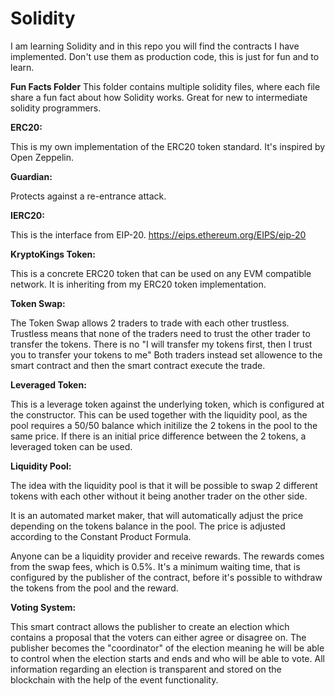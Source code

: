 # Solidity

I am learning Solidity and in this repo you will find the contracts I have implemented. 
Don't use them as production code, this is just for fun and to learn.

<b>Fun Facts Folder</b>
This folder contains multiple solidity files, where each file share a fun fact about how Solidity works.
Great for new to intermediate solidity programmers.


<b>ERC20:</b>

This is my own implementation of the ERC20 token standard. 
It's inspired by Open Zeppelin.


<b>Guardian:</b>

Protects against a re-entrance attack.


<b>IERC20:</b>

This is the interface from EIP-20.
https://eips.ethereum.org/EIPS/eip-20


<b>KryptoKings Token:</b>

This is a concrete ERC20 token that can be used on any EVM compatible network. 
It is inheriting from my ERC20 token implementation. 

<b>Token Swap:</b>

The Token Swap allows 2 traders to trade with each other trustless.
Trustless means that none of the traders need to trust the other trader to transfer the tokens.
There is no "I will transfer my tokens first, then I trust you to transfer your tokens to me"
Both traders instead set allowence to the smart contract and then the smart contract execute the trade.


<b>Leveraged Token:</b>

This is a leverage token against the underlying token, which is configured at the constructor.
This can be used together with the liquidity pool, as the pool requires a 50/50 balance which initilize the 2 tokens in the pool to the same price. If there is an initial price difference between the 2 tokens, a leveraged token can be used.

<b>Liquidity Pool:</b>

The idea with the liquidity pool is that it will be possible to swap 2 different tokens with each other without it being another trader on the other side.

It is an automated market maker, that will automatically adjust the price depending on the tokens balance in the pool.
The price is adjusted according to the Constant Product Formula.

Anyone can be a liquidity provider and receive rewards. 
The rewards comes from the swap fees, which is 0.5%.
It's a minimum waiting time, that is configured by the publisher of the contract, before it's possible to withdraw the tokens from the pool and the reward.


<b>Voting System:</b>

This smart contract allows the publisher to create an election which contains a proposal that the voters can either agree or disagree on.
The publisher becomes the "coordinator" of the election meaning he will be able to control when the election starts and ends and who will be able to vote.
All information regarding an election is transparent and stored on the blockchain with the help of the event functionality.



